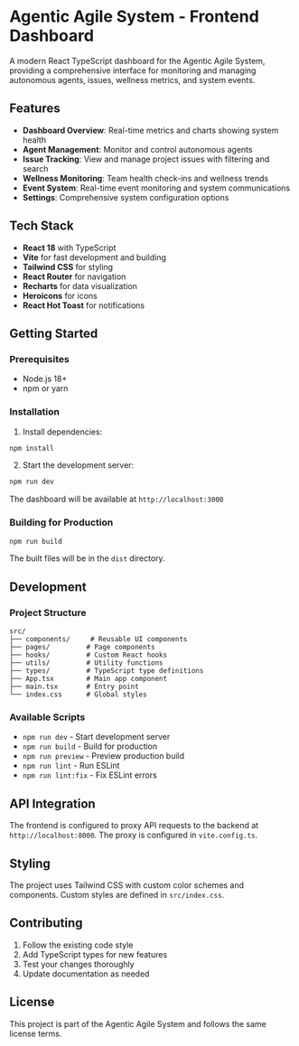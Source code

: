 # Agentic Agile System - Frontend Dashboard

A modern React TypeScript dashboard for the Agentic Agile System, providing a comprehensive interface for monitoring and managing autonomous agents, issues, wellness metrics, and system events.

## Features

- **Dashboard Overview**: Real-time metrics and charts showing system health
- **Agent Management**: Monitor and control autonomous agents
- **Issue Tracking**: View and manage project issues with filtering and search
- **Wellness Monitoring**: Team health check-ins and wellness trends
- **Event System**: Real-time event monitoring and system communications
- **Settings**: Comprehensive system configuration options

## Tech Stack

- **React 18** with TypeScript
- **Vite** for fast development and building
- **Tailwind CSS** for styling
- **React Router** for navigation
- **Recharts** for data visualization
- **Heroicons** for icons
- **React Hot Toast** for notifications

## Getting Started

### Prerequisites

- Node.js 18+ 
- npm or yarn

### Installation

1. Install dependencies:
```bash
npm install
```

2. Start the development server:
```bash
npm run dev
```

The dashboard will be available at `http://localhost:3000`

### Building for Production

```bash
npm run build
```

The built files will be in the `dist` directory.

## Development

### Project Structure

```
src/
├── components/     # Reusable UI components
├── pages/         # Page components
├── hooks/         # Custom React hooks
├── utils/         # Utility functions
├── types/         # TypeScript type definitions
├── App.tsx        # Main app component
├── main.tsx       # Entry point
└── index.css      # Global styles
```

### Available Scripts

- `npm run dev` - Start development server
- `npm run build` - Build for production
- `npm run preview` - Preview production build
- `npm run lint` - Run ESLint
- `npm run lint:fix` - Fix ESLint errors

## API Integration

The frontend is configured to proxy API requests to the backend at `http://localhost:8000`. The proxy is configured in `vite.config.ts`.

## Styling

The project uses Tailwind CSS with custom color schemes and components. Custom styles are defined in `src/index.css`.

## Contributing

1. Follow the existing code style
2. Add TypeScript types for new features
3. Test your changes thoroughly
4. Update documentation as needed

## License

This project is part of the Agentic Agile System and follows the same license terms. 